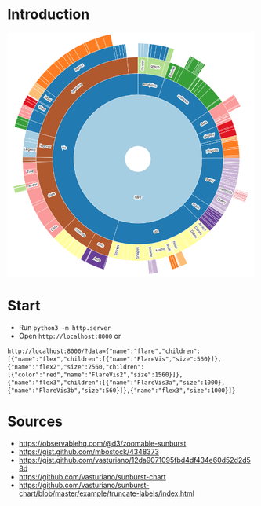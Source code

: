 # Introduction
![Screenshot](screenshot.png?raw=true "Screenshot")

# Start
* Run `python3 -m http.server`
* Open `http://localhost:8000` or 
```
http://localhost:8000/?data={"name":"flare","children":[{"name":"flex","children":[{"name":"FlareVis","size":560}]},{"name":"flex2","size":2560,"children":[{"color":"red","name":"FlareVis2","size":1560}]},{"name":"flex3","children":[{"name":"FlareVis3a","size":1000},{"name":"FlareVis3b","size":560}]},{"name":"flex3","size":1000}]}
```

# Sources
* https://observablehq.com/@d3/zoomable-sunburst
* https://gist.github.com/mbostock/4348373
* https://gist.github.com/vasturiano/12da9071095fbd4df434e60d52d2d58d
* https://github.com/vasturiano/sunburst-chart
* https://github.com/vasturiano/sunburst-chart/blob/master/example/truncate-labels/index.html
